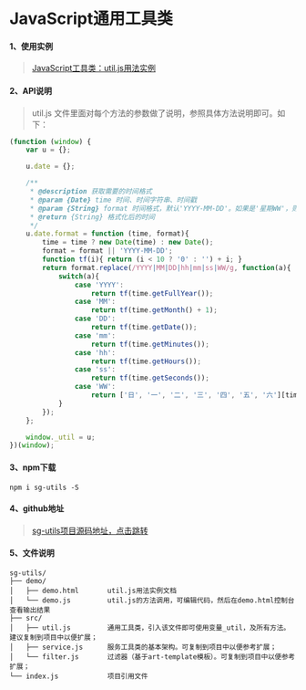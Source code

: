 ﻿# JavaScript通用工具类

#### 1、使用实例

> [JavaScript工具类：util.js用法实例](https://blog.csdn.net/guang_s/article/details/88119343)

#### 2、API说明

> util.js 文件里面对每个方法的参数做了说明，参照具体方法说明即可。如下：

```javascript
(function (window) {
    var u = {};

    u.date = {};

    /**
     * @description 获取需要的时间格式
     * @param {Date} time 时间、时间字符串、时间戳
     * @param {String} format 时间格式，默认'YYYY-MM-DD'。如果是'星期WW'，则返回（如：'星期日'）
     * @return {String} 格式化后的时间
     */
    u.date.format = function (time, format){
        time = time ? new Date(time) : new Date();
        format = format || 'YYYY-MM-DD';
        function tf(i){ return (i < 10 ? '0' : '') + i; }
        return format.replace(/YYYY|MM|DD|hh|mm|ss|WW/g, function(a){  
            switch(a){  
                case 'YYYY':  
                    return tf(time.getFullYear());
                case 'MM':  
                    return tf(time.getMonth() + 1);
                case 'DD':  
                    return tf(time.getDate());
                case 'mm':  
                    return tf(time.getMinutes());
                case 'hh':  
                    return tf(time.getHours());
                case 'ss':  
                    return tf(time.getSeconds());
                case 'WW':  
                    return ['日', '一', '二', '三', '四', '五', '六'][time.getDay()];
            }  
        });
    };

    window._util = u;
})(window);
```

#### 3、npm下载

```
npm i sg-utils -S
```

#### 4、github地址

> [sg-utils项目源码地址，点击跳转](https://github.com/shiguang0116/sg-utils)

#### 5、文件说明

```
sg-utils/
├── demo/
│   ├── demo.html       util.js用法实例文档
│   └── demo.js         util.js的方法调用，可编辑代码，然后在demo.html控制台查看输出结果
├── src/
│   ├── util.js         通用工具类，引入该文件即可使用变量_util，及所有方法。建议复制到项目中以便扩展；
│   ├── service.js      服务工具类的基本架构。可复制到项目中以便参考扩展；
│   └── filter.js       过滤器（基于art-template模板）。可复制到项目中以便参考扩展；
└── index.js            项目引用文件
```
